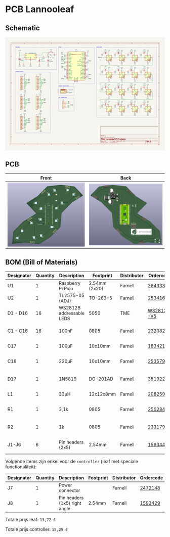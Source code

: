 # PCB Lannooleaf

## Schematic

![Schematic](img/schematic.png)

## PCB

| Front | Back |
|---|---|
| ![Front](img/front.png) | ![Back](img/back.png) |

## BOM (Bill of Materials)

| Designator | Quantity | Description | Footprint | Distributor | Ordercode | Price |
|---|---|---|---|---|---|---|
| U1 | 1 | Raspberry Pi Pico  | 2.54mm (2x20) | Farnell | [3643332](https://be.farnell.com/raspberry-pi/raspberry-pi-pico/raspberry-pi-32bit-arm-cortex/dp/3643332) | 3,27 € (1+) |
| U2 | 1 | TL2575-05 (ADJ) | TO-263-5 | Farnell | [2534162](https://be.farnell.com/on-semiconductor/lm2596dsadjg/dc-dc-conv-buck-3a-150khz-to-263/dp/2534162) | 2,65 € (10+) |
| D1 - D16 | 16 | WS2812B addressable LEDS | 5050 | TME | [WS2812B-V5](https://www.tme.eu/be/nl/details/ws2812b-v5/led-diodes-smd-gekleurd/worldsemi/) | 0,1267 € (250+) |
| C1 - C16 | 16 | 100nF | 0805 | Farnell | [2320821](https://be.farnell.com/multicomp/mc0805b104k101ct/cap-0-1-f-100v-10-x7r-0805/dp/2320821) | 0,048 € (250+) |
| C17 | 1 | 100µF | 10x10mm | Farnell | [1834213](https://be.farnell.com/vishay/mal214097001e3/cap-100-f-35v-radial-smd/dp/1834213) | 1,65 € (10+) |
| C18 | 1 | 220µF | 10x10mm | Farnell | [2535792](https://be.farnell.com/rubycon/35trv220m10x10-5/cap-220-f-35v-smd/dp/2535792) | 0,611 € (10+) |
| D17 | 1 | 1N5819 | DO-201AD | Farnell | [3519221](https://be.farnell.com/taiwan-semiconductor/1n5822-r0g/schottky-rectifier-40v-3a-do-201ad/dp/3519221) | 0,288 € (10+) |
| L1 | 1 | 33µH | 12x12x8mm | Farnell | [2082596](https://be.farnell.com/wurth-elektronik/744770133/pd-inductor-1280-33-0uh-3-20a/dp/2082596) | 1,91 € (10+) |
| R1 | 1 | 3,1k | 0805 | Farnell | [2502845](https://be.farnell.com/walsin/wf08w3091btl/res-3k09-0-1-100v-0805-thin-film/dp/2502845) | 0,112 € (10+) |
| R2 | 1 | 1k | 0805 | Farnell | [2331796](https://be.farnell.com/te-connectivity/crgh0805j1k0/res-1k-5-0-33w-0805-thick-film/dp/2331796) | 0,007 € (10+) |
| J1-J6 | 6 | Pin headers (2x5) | 2.54mm | Farnell | [1593442](https://be.farnell.com/multicomp/2213s-10g/connector-header-tht-2-54mm-10way/dp/1593442) | 0,0718 € (50+) |

Volgende items zijn enkel voor de `controller` (leaf met speciale functionaliteit):

| Designator | Quantity | Description | Footprint | Distributor | Ordercode | Price |
|---|---|---|---|---|---|---|
| J7 | 1 | Power connector | | Farnell | [2472148](https://be.farnell.com/wurth-elektronik/694106106102/connector-power-entry-jack-5a/dp/2472148) | 1,47 € (1+) |
| J8 | 1 | Pin headers (1x5) right angle | 2.54mm | Farnell | [1593429](https://be.farnell.com/multicomp/2211r-05g/header-1-row-r-angle-5way/dp/1593429) | 0,0596 € (50+) |

Totale prijs leaf: `13,72 €`

Totale prijs controller: `15,25 €`
